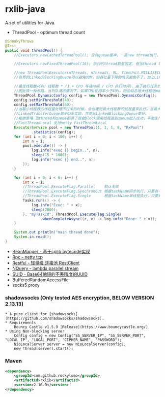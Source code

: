 # rxlib-java
A set of utilities for Java.

* ThreadPool - optimum thread count
```java
@SneakyThrows
@Test
public void threadPool() {
    //Executors.newCachedThreadPool(); 没有queue缓冲，一直new thread执行，当cpu负载高时加上更多线程上下文切换损耗，性能会急速下降。

    //Executors.newFixedThreadPool(16); 执行的thread数量固定，但当thread 等待时间（IO时间）过长时会造成吞吐量下降。当thread 执行时间过长时无界的LinkedBlockingQueue可能会OOM。

    //new ThreadPoolExecutor(nThreads, nThreads, 0L, TimeUnit.MILLISECONDS, new LinkedBlockingQueue<Runnable>(10000));
    //有界的LinkedBlockingQueue可以避免OOM，但吞吐量下降的情况避免不了，加上LinkedBlockingQueue使用的重量级锁ReentrantLock对并发下性能可能有影响

    //最佳线程数=CPU 线程数 * (1 + CPU 等待时间 / CPU 执行时间)，由于执行任务的不同，CPU 等待时间和执行时间无法确定，
    //因此换一种思路，当列队满的情况下，如果CPU使用率小于40%，则会动态增大线程池maxThreads 最大线程数的值来提高吞吐量。如果CPU使用率大于60%，则会动态减小maxThreads 值来降低生产者的任务生产速度。
    ThreadPool.DynamicConfig config = new ThreadPool.DynamicConfig();
    config.setMinThreshold(40);
    config.setMaxThreshold(60);
    //当最小线程数的线程量处理不过来的时候，会创建到最大线程数的线程量来执行。当最大线程量的线程执行不过来的时候，会把任务丢进列队，当列队满的时候会阻塞当前线程，降低生产者的生产速度。
    //LinkedTransferQueue基于CAS实现，性能比LinkedBlockingQueue要好。
    //拒绝策略 当thread和queue都满了后会block调用线程直到queue加入成功，平衡生产和消费
    //FastThreadLocal 支持netty FastThreadLocal
    ExecutorService pool = new ThreadPool(1, 1, 1, 8, "RxPool")
            .statistics(config);
    for (int i = 0; i < 100; i++) {
        int n = i;
        pool.execute(() -> {
            log.info("exec {} begin..", n);
            sleep(15 * 1000);
            log.info("exec {} end..", n);
        });
    }

    for (int i = 0; i < 6; i++) {
        int x = i;
        //ThreadPool.ExecuteFlag.Parallel    默认无锁
        //ThreadPool.ExecuteFlag.Synchronous 根据taskName同步执行，只要有一个线程在执行，其它线程等待执行。
        //ThreadPool.ExecuteFlag.Single      根据taskName单线程执行，只要有一个线程在执行，其它线程直接跳过执行。
        Tasks.run(() -> {
            log.info("Exec: " + x);
            sleep(2000);
        }, "myTaskId", ThreadPool.ExecuteFlag.Single)
                .whenCompleteAsync((r, e) -> log.info("Done: " + x));
    }

    System.out.println("main thread done");
    System.in.read();
}
```

* [BeanMapper - 基于cglib bytecode实现](https://github.com/RockyLOMO/rxlib/wiki/BeanMapper---%E5%9F%BA%E4%BA%8Ecglib-bytecode%E5%AE%9E%E7%8E%B0)
* [Rpc - netty tcp](https://github.com/RockyLOMO/rxlib/wiki/Rpc---netty-tcp-%E5%AE%9E%E7%8E%B0)
* [Restful - 轻量级 连接池 RestClient](https://github.com/RockyLOMO/rxlib/wiki/%E8%BD%BB%E9%87%8F%E7%BA%A7-%E8%BF%9E%E6%8E%A5%E6%B1%A0-RestClient-%E5%AE%9E%E7%8E%B0---%E5%9F%BA%E4%BA%8Eokhttp)
* [NQuery - lambda parallel stream](https://github.com/RockyLOMO/rxlib/wiki/NQuery---lambda-parallel-stream)
* [SUID - Base64缩短的不丢精度的UUID](https://github.com/RockyLOMO/rxlib/wiki/ShortUUID---%E5%9F%BA%E4%BA%8EBase64%E7%BC%A9%E7%9F%AD)
* BufferedRandomAccessFile
* socks5 proxy

### shadowsocks (Only tested AES encryption, BELOW VERSION 2.13.13)
    * A pure client for [shadowsocks](https://github.com/shadowsocks/shadowsocks).
    * Requirements
        Bouncy Castle v1.5.9 [Release](https://www.bouncycastle.org/)
    * Using Non-blocking server
        Config config = new Config("SS_SERVER_IP", "SS_SERVER_PORT", "LOCAL_IP", "LOCAL_PORT", "CIPHER_NAME", "PASSWORD");
        NioLocalServer server = new NioLocalServer(config);
        new Thread(server).start();

### Maven

```xml
<dependency>
    <groupId>com.github.rockylomo</groupId>
    <artifactId>rxlib</artifactId>
    <version>2.16.9</version>
</dependency>
```
